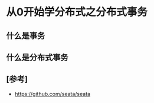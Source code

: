 # 从0开始学分布式之分布式事务

## 什么是事务

## 什么是分布式事务

## [参考]

- https://github.com/seata/seata																							